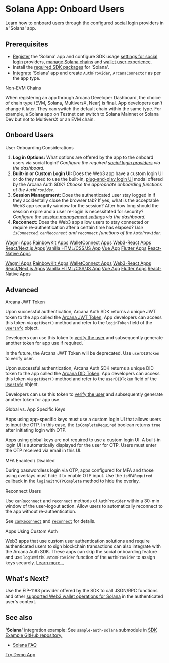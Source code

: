 # Solana App: Onboard Users

Learn how to onboard users through the configured [social login](../../../concepts/social-login/) providers in a 'Solana' app.

## Prerequisites

- [Register](../../../setup/config-dApp-with-db-for-Solana/) the 'Solana' app and configure SDK usage [settings for social login](../../../setup/) providers, [manage Solana chains](../../../setup/config-wallet-chains/) and [wallet user experience](../../../setup/config-wallet/).
- Install the [required SDK packages](../../sdk-installation/) for 'Solana'.
- [Integrate](../../integrate/solana/) 'Solana' app and create `AuthProvider`, `ArcanaConnector` as per the app type.

Non-EVM Chains

When registering an app through Arcana Developer Dashboard, the choice of chain type (EVM, Solana, MultiversX, Near) is final. App developers can't change it later. They can switch the default chain within the same type. For example, a Solana app on Testnet can switch to Solana Mainnet or Solana Dev but not to MultiversX or an EVM chain.

## Onboard Users

User Onboarding Considerations

1. **Log in Options:** What options are offered by the app to the onboard users via social login? *Configure the required [social login providers](../../../setup/config-auth/) via the dashboard.*
1. **Built-in or Custom Login UI:** Does the Web3 app have a custom login UI or do they need to use the built-in, [plug-and-play login UI](../../../concepts/plug-and-play-auth/) modal offered by the Arcana Auth SDK? *Choose the appropriate onboarding functions of the `AuthProvider`.*
1. **Session Management:** Does the authenticated user stay logged in if they accidentally close the browser tab? If yes, what is the acceptable Web3 app security window for the session? After how long should the session expire and a user re-login is necessitated for security? *Configure the [session management settings](../../../setup/config-dApp-with-db/#login-session-management) via the dashboard.*
1. **Reconnect:** Does the Web3 app allow users to stay connected or require re-authentication after a certain time has elapsed? *Use `isConnected`, `canReconnect` and `reconnect` functions of the `AuthProvider`.*

[Wagmi Apps](../wagmi/wagmi-pnp-ui/) [RainbowKit Apps](../rainbow/rainbow-pnp-ui/) [WalletConnect Apps](../walletconnect/walletconnect-pnp-ui/) [Web3-React Apps](../web3-react/web3-react-pnp-ui/) [React/Next.js Apps](../react-nextjs/use-plug-play-auth/) [Vanilla HTML/CSS/JS App](../vanilla/use-plug-play-auth/) [Vue App](../vue/use-plug-play-auth/) [Flutter Apps](../../mobile/flutter-get-started/) [React-Native Apps](../../mobile/react-native-get-started/)

[Wagmi Apps](../wagmi/wagmi-custom-ui/) [RainbowKit Apps](../rainbow/rainbow-custom-ui/) [WalletConnect Apps](../walletconnect/walletconnect-custom-ui/) [Web3-React Apps](../web3-react/web3-react-custom-ui/) [React/Next.js Apps](../react-nextjs/custom-ui/) [Vanilla HTML/CSS/JS App](../vanilla/custom-ui/) [Vue App](../vue/custom-ui/) [Flutter Apps](../../mobile/flutter-get-started/) [React-Native Apps](../../mobile/react-native-get-started/)

## Advanced

Arcana JWT Token

Upon successful authentication, Arcana Auth SDK returns a unique JWT token to the app called the [Arcana JWT Token](../../../concepts/an-jwt-token/). App developers can access this token via `getUser()` method and refer to the `loginToken` field of the [`UserInfo`](https://authsdk-ref-guide.netlify.app/interfaces/userinfo) object.

Developers can use this token to [verify the user](../../../concepts/jwt-token-validation/) and subsequently generate another token for app use if required.

In the future, the Arcana JWT Token will be deprecated. Use `userDIDToken` to verify user.

Upon successful authentication, Arcana Auth SDK returns a unique DID token to the app called the [Arcana DID Token](../../../concepts/an-jwt-token/). App developers can access this token via `getUser()` method and refer to the `userDIDToken` field of the [`UserInfo`](https://authsdk-ref-guide.netlify.app/interfaces/userinfo) object.

Developers can use this token to [verify the user](../../../concepts/an-did-token/#verify-did-token) and subsequently generate another token for app use.

Global vs. App Specific Keys

Apps using app-specific keys must use a custom login UI that allows users to input the OTP. In this case, the `isCompleteRequired` boolean returns `true` after initiating login with OTP.

Apps using global keys are not required to use a custom login UI. A built-in login UI is automatically displayed for the user for OTP. Users must enter the OTP received via email in this UI.

MFA Enabled / Disabled

During passwordless login via OTP, apps configured for MFA and those using overlays must hide it to enable OTP input. Use the `isMFARequired` callback in the `loginWithOTPComplete` method to hide the overlay.

Reconnect Users

Use `canReconnect` and `reconnect` methods of `AuthProvider` within a 30-min window of the user-logout action. Allow users to automatically reconnect to the app without re-authentication.

See [`canReconnect`](https://authsdk-ref-guide.netlify.app/classes/authprovider#canReconnect) and [`reconnect`](https://authsdk-ref-guide.netlify.app/classes/authprovider#reconnect) for details.

Apps Using Custom Auth

Web3 apps that use custom user authentication solutions and require authenticated users to sign blockchain transactions can also integrate with the Arcana Auth SDK. These apps can skip the social onboarding feature and use `loginWithCustomProvider` function of the `AuthProvider` to assign keys securely. [Learn more...](../../custom-auth/)

## What's Next?

Use the EIP-1193 provider offered by the SDK to call JSON/RPC functions and other [supported Web3 wallet operations for Solana](../../web3-ops/solana/) in the authenticated user's context.

## See also

**'Solana'** integration example: See `sample-auth-solana` submodule in [SDK Example GitHub repository.](https://github.com/arcana-network/auth-examples)

- [Solana FAQ](../../../faq/faq-solana/)

[Try Demo App](https://demo.arcana.network)
